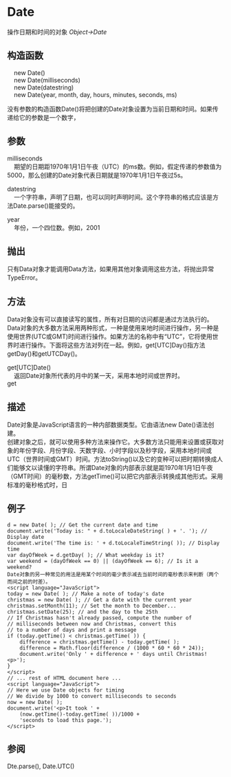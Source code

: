 # Date 

操作日期和时间的对象 _Object->Date_

## 构造函数

    new Date()  
    new Date(milliseconds)  
    new Date(datestring)  
    new Date(year, month, day, hours, minutes, seconds, ms)  
  
  
没有参数的构造函数Date()将把创建的Date对象设置为当前日期和时间。如果传递给它的参数是一个数字，

## 参数

milliseconds  
    期望的日期距1970年1月1日午夜（UTC）的ms数。例如，假定传递的参数值为5000，那么创建的Date对象代表日期就是1970年1月1日午夜过5s。  
  
  
datestring  
    一个字符串，声明了日期，也可以同时声明时间。这个字符串的格式应该是方法Date.parse()能接受的。  
  
  
year  
    年份，一个四位数。例如，2001

## 抛出

只有Data对象才能调用Data方法，如果用其他对象调用这些方法，将抛出异常TypeError。

## 方法

Data对象没有可以直接读写的属性，所有对日期的访问都是通过方法执行的。Data对象的大多数方法采用两种形式，一种是使用来地时间进行操作，另一种是使用世界(UTC或GMT)时间进行操作。如果方法的名称中有“UTC”，它将使用世界时进行操作。下面将这些方法对列在一起。例如，get[UTC]Day()指方法getDay()和getUTCDay()。  
  
  
get[UTC]Date()  
    返回Date对象所代表的月中的某一天，采用本地时间或世界时。  
get

## 描述

Date对象是JavaScript语言的一种内部数据类型。它由语法new Date()语法创建。  
创建对象之后，就可以使用多种方法来操作它。大多数方法只能用来设置或获取对象的年份字段、月份字段、天数字段、小时字段以及秒字段，采用本地时间或UTC（世界时间或GMT）时间。方法toString()以及它的变种可以把时期转换成人们能够文以读懂的字符串。所谓Date对象的内部表示就是距1970年1月1日午夜（GMT时间）的毫秒数，方法getTime()可以把它内部表示转换成其他形式。采用标准的毫秒格式时，日

## 例子

    d = new Date( ); // Get the current date and time
    document.write('Today is: " + d.toLocaleDateString( ) + '. '); // Display date
    document.write('The time is: ' + d.toLocaleTimeString( )); // Display time
    var dayOfWeek = d.getDay( ); // What weekday is it?
    var weekend = (dayOfWeek == 0) || (dayOfWeek == 6); // Is it a weekend?
    Date对象的另一种常见的用法是用某个时间的毫少表示减去当前时间的毫秒表示来判断（两个而间之前的时差）。
    <script language="JavaScript">
    today = new Date( ); // Make a note of today's date
    christmas = new Date( ); // Get a date with the current year
    christmas.setMonth(11); // Set the month to December...
    christmas.setDate(25); // and the day to the 25th
    // If Christmas hasn't already passed, compute the number of
    // milliseconds between now and Christmas, convert this
    // to a number of days and print a message
    if (today.getTime() < christmas.getTime( )) {
        difference = christmas.getTime() - today.getTime( );
        difference = Math.floor(difference / (1000 * 60 * 60 * 24));
        document.write('Only ' + difference + ' days until Christmas!<p>');
    }
    </script>
    // ... rest of HTML document here ...
    <script language="JavaScript">
    // Here we use Date objects for timing
    // We divide by 1000 to convert milliseconds to seconds
    now = new Date( );
    document.write('<p>It took ' +
        (now.getTime()-today.getTime( ))/1000 +
        'seconds to load this page.');
    </script>

## 参阅

Dte.parse(), Date.UTC()

